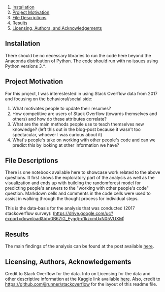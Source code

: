 1. [Installation](#installation)
2. [Project Motivation](#motivation)
3. [File Descriptions](#files)
4. [Results](#results)
5. [Licensing, Authors, and Acknowledgements](#licensing)

## Installation <a name="installation"></a>

There should be no necessary libraries to run the code here beyond the Anaconda distribution of Python.  The code should run with no issues using Python versions 3.*.

## Project Motivation<a name="motivation"></a>

For this project, I was interestested in using Stack Overflow data from 2017 and focusing on the behavioral/social side:

1. What motivates people to update their resumes?
2. How competitive are users of Stack Overflow (towards themselves and others) and how do these attributes correlate?
3. What are the main methods people use to teach themselves new knowledge? (left this out in the blog-post because it wasn't too spectacular, whoever I was curious about it)
4. What's people's take on working with other people's code and can we predict this by looking at other information we have?



## File Descriptions <a name="files"></a>

There is one notebook available here to showcase work related to the above questions.  It first shows the exploratory part of the analysis as well as the visualization and ends up with building the randomforest model for predicting people's answers to the "working with other people's code" question.  Markdown cells and comments in the code cells were used to assist in walking through the thought process for individual steps.  

This is the data-basis for the analysis that was conducted (2017 stackoverflow survey): (https://drive.google.com/uc?export=download&id=0B6ZlG_Eygdj-c1kzcmUxN05VUXM)


## Results<a name="results"></a>

The main findings of the analysis can be found at the post available [here](https://medium.com/@boerdolf/how-to-find-your-perfect-match-in-all-the-stackoverflow-users-f567fd978213).

## Licensing, Authors, Acknowledgements<a name="licensing"></a>

Credit to Stack Overflow for the data.  Info on Licensing for the data and other descriptive information at the Kaggle link available [here](https://www.kaggle.com/stackoverflow/so-survey-2017/data). Also, credit to https://github.com/jjrunner/stackoverflow for the layout of this readme file.
